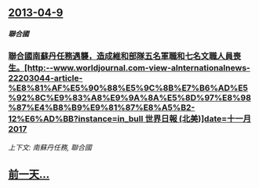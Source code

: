 ## [2013-04-9](/news/2013/04/9/index.md)

##### 聯合國
### [聯合國南蘇丹任務遇襲，造成維和部隊五名軍職和七名文職人員喪生。[http:--www.worldjournal.com-view-aInternationalnews-22203044-article-%E8%81%AF%E5%90%88%E5%9C%8B%E7%B6%AD%E5%92%8C%E9%83%A8%E9%9A%8A%E5%8D%97%E8%98%87%E4%B8%B9%E9%81%87%E8%A5%B2-12%E6%AD%BB?instance=in_bull 世界日報 (北美)]date=十一月 2017 ](/news/2013/04/9/聯合國南蘇丹任務遇襲-造成維和部隊五名軍職和七名文職人員喪生-http-wwwworldjournalcom.md)
_上下文: 南蘇丹任務, 聯合國_

## [前一天...](/news/2013/04/2/index.md)

